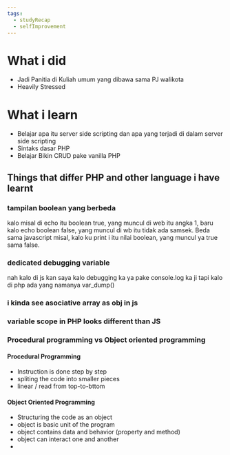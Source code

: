 ```yaml
---
tags:
  - studyRecap
  - selfImprovement
---
```

# What i did 
- Jadi Panitia di Kuliah umum yang dibawa sama PJ walikota 
- Heavily Stressed
# What i learn 
- Belajar apa itu server side scripting dan apa yang terjadi di dalam server side scripting 
- Sintaks dasar PHP
- Belajar Bikin CRUD pake vanilla PHP

## Things that differ PHP and other language i have learnt 
### tampilan boolean yang berbeda 
kalo misal di echo itu boolean true, yang muncul di web itu angka 1, baru kalo echo boolean false, yang muncul di wb itu tidak ada samsek. Beda sama javascript misal, kalo ku print i itu nilai boolean, yang muncul ya true sama false. 

### dedicated debugging variable
nah kalo di js kan saya kalo debugging ka ya pake console.log ka ji tapi kalo di php ada yang namanya var_dump()

### i kinda see asociative array as obj in js 

### variable scope in PHP looks different than JS 

### Procedural programming vs Object oriented programming
#### Procedural Programming
- Instruction is done step by step
- spliting the code into smaller pieces
- linear / read from top-to-bttom
#### Object Oriented Programming
- Structuring the code as an object
- object is basic unit of the program
- object contains data and behavior (property and method)
- object can interact one and another
- 